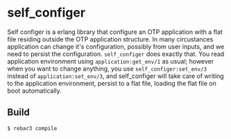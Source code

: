 self_configer
=====

Self configer is a erlang library that configure an OTP application with a flat file residing outside the OTP application structure. In many circustances application can change it's configuration, possibly from user inputs, and we need to persist the configuration. `self_configer` does exactly that. You read application environment using `application:get_env/1` as usual; however when you want to change anything, you use `self_configer:set_env/3` instead of `application:set_env/3`, and self_configer will take care of writing to the application environment, persist to a flat file, loading the flat file on boot automatically. 

Build
-----

    $ rebar3 compile

